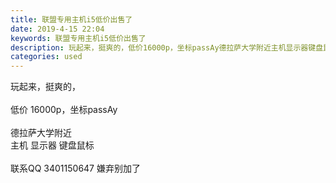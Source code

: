 ```yaml
---
title: 联盟专用主机i5低价出售了
date: 2019-4-15 22:04
keywords: 联盟专用主机i5低价出售了
description: 玩起来，挺爽的，低价16000p，坐标passAy德拉萨大学附近主机显示器键盘鼠标联系QQ3401150647嫌弃别加了
categories: used
---
```

<td class="t_f" id="postmessage_3509967">

玩起来，挺爽的，<br/>
<br/>
低价 16000p，坐标passAy<br/>
<br/>
德拉萨大学附近<br/>
主机 显示器 键盘鼠标<br/>
<br/>
联系QQ 3401150647 嫌弃别加了<br/>
<br/>
<img alt="" border="0" class="zoom" data-cf-modified-e2edc0875f580b91ce843765-="" file="http://www.flw.ph/data/appbyme/upload/image/201904/15/1XCsofzbe8Bi.jpg" id="aimg_WBs6o" lazyloadthumb="1" onclick="" onmouseover="" src="http://www.flw.ph/data/appbyme/upload/image/201904/15/1XCsofzbe8Bi.jpg"/><br/>
<br/>
<img alt="" border="0" class="zoom" data-cf-modified-e2edc0875f580b91ce843765-="" file="http://www.flw.ph/data/appbyme/upload/image/201904/15/yHB7Z0yFFQXy.jpg" id="aimg_J2RRN" lazyloadthumb="1" onclick="" onmouseover="" src="http://www.flw.ph/data/appbyme/upload/image/201904/15/yHB7Z0yFFQXy.jpg"/><br/>
<br/>
</td>
